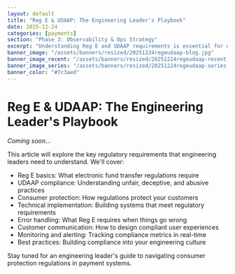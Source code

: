 ```yaml
---
layout: default
title: "Reg E & UDAAP: The Engineering Leader's Playbook"
date: 2025-12-24
categories: [payments]
section: "Phase 3: Observability & Ops Strategy"
excerpt: "Understanding Reg E and UDAAP requirements is essential for engineering leaders building consumer-facing payment systems."
banner_image: "/assets/banners/resized/20251224regeudaap-blog.jpg"
banner_image_recent: "/assets/banners/resized/20251224regeudaap-recent.jpg"
banner_image_series: "/assets/banners/resized/20251224regeudaap-series.jpg"
banner_color: "#7c3aed"
---
```


# Reg E & UDAAP: The Engineering Leader's Playbook

*Coming soon...*

This article will explore the key regulatory requirements that engineering leaders need to understand. We'll cover:

- Reg E basics: What electronic fund transfer regulations require
- UDAAP compliance: Understanding unfair, deceptive, and abusive practices
- Consumer protection: How regulations protect your customers
- Technical implementation: Building systems that meet regulatory requirements
- Error handling: What Reg E requires when things go wrong
- Customer communication: How to design compliant user experiences
- Monitoring and alerting: Tracking compliance metrics in real-time
- Best practices: Building compliance into your engineering culture

Stay tuned for an engineering leader's guide to navigating consumer protection regulations in payment systems.

